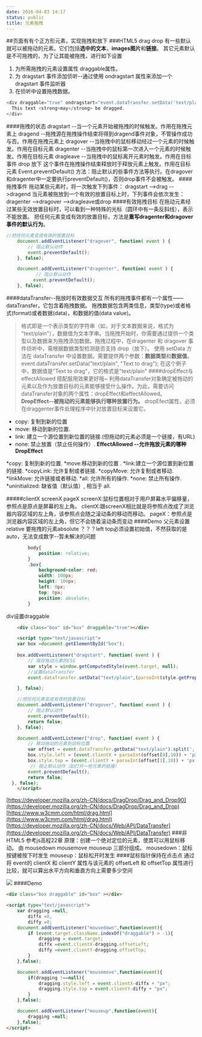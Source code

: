 ```yaml
---
date: 2016-04-03 14:17
status: public
title: 元素拖拽
---
```


##页面有有个正方形元素，实现拖拽和放下
###HTML5 drag drop
有一些默认就可以被拖动的元素。它们包括**选中的文本**，**images图片**和**链接**。
其它元素默认是不可拖拽的，为了让其能被拖拽，进行如下设置
1. 为所需拖拽的元素设置属性 draggable属性。
2. 为 dragstart 事件添加侦听--通过使用 ondragstart 属性来添加一个 dragstart 事件监听器
3. 在侦听中设置拖拽数据。
```js
<div draggable="true" ondragstart="event.dataTransfer.setData('text/plain', 'This text may be dragged')">
  This text <strong>may</strong> be dragged.
</div>
```

####拖拽的状态
dragstart --当一个元素开始被拖拽的时候触发。作用在拖拽元素上
dragend --拖拽源在拖拽操作结束将得到dragend事件对象，不管操作成功与否。作用在拖拽元素上
dragover --当拖拽中的鼠标移动经过一个元素的时候触发。作用在目标元素
dragenter --当拖拽中的鼠标第一次进入一个元素的时候触发。作用在目标元素
dragleave --当拖拽中的鼠标离开元素时触发。作用在目标事件
drop 放下 这个事件在拖拽操作结束释放时于释放元素上触发。作用在目标元素
Event.preventDefault() 方法：阻止默认的些事件方法等执行。在dragover和dragenter中一定要执行preventDefault()，否则drop事件不会被触发。
####拖拽事件
拖动某些元素时，将一次触发下列事件：
dragstart -->drag -->dragend
当元素被拖放到一个有效的放置目标上时，下列事件会依次发生：
dragenter -->dragover -->dragleave或drop
####有效拖拽目标
在拖动元素经过某些无效放置目标时，可以看到一种特殊的光标（圆环中有一条反斜线），表示不能放置。
把任何元素变成有效的放置目标，方法是**重写dragenter和dragover事件的默认行为**。
```js
//把任何元素变成有效的放置目标
    document.addEventListener("dragover", function( event ) {
        // 阻止默认动作
        event.preventDefault();
    }, false);

    document.addEventListener("dragenter", function( event ) {
    	   // 阻止默认动作
          event.preventDefault();
    }, false);

```
####dataTransfer--拖放时有效数据交互
所有的拖拽事件都有一个属性——dataTransfer，它包含着拖拽数据。
拖拽数据包含两类信息，类型(type)或者格式(format)或者数据(data)，和数据的值(data value)。
>格式即是一个表示类型的字符串（如，对于文本数据来说，格式为 "text/plain"），数据值为文本字串。当拖拽开始时，你需要通过提供一个类型以及数据来为拖拽添加数据。拖拽过程中，在dragenter 和 dragover 事件侦听中，需根据数据类型检测是否支持 drop（放下）。
使用 setData 方法在 dataTransfer 中设置数据。需要提供两个参数：**数据类型**和**数据值**。
event.dataTransfer.setData("text/plain", "Text to drag");
在这个例子中，数据值是"Text to drag"，它的格式是"text/plain"
####dropEffect与effectAllowed 搭配服用效果更好哦~
利用dataTransfer对象确定被拖动的元素以及作为放置目标的元素能够接受什么操作。为此，需要访问dataTransfer对象的两个属性：dropEffect和effectAllowed。
**DropEffect--被拖动的元素能够执行哪种放置行为。**
dropEfect属性，必须在draggenter事件处理程序中针对放置目标来设置它。
* copy: 复制到新的位置
* move: 移动到新的位置.
* link: 建立一个源位置到新位置的链接.(但拖动的元素必须是一个链接，有URL)
* none: 禁止放置（禁止任何操作）.
**EffectAllowed --允许拖放元素的哪种DropEffect**

*copy: 复制到新的位置.
*move:移动到新的位置 .
*link:建立一个源位置到新位置的链接.
*copyLink: 允许复制或者链接.
*copyMove: 允许复制或者移动.
*linkMove: 允许链接或者移动.
*all: 允许所有的操作.
*none: 禁止所有操作.
*uninitialized: 缺省值（默认值）, 相当于 all.


#####clientX  screenX pageX
screenX:鼠标位置相对于用户屏幕水平偏移量，参照点是原点是屏幕的左上角。
clientX:跟screenX相比就是将参照点改成了浏览器内容区域的左上角，该参照点会随之滚动条的移动而移动。
pageX：参照点是浏览器内容区域的左上角，但它不会随着滚动条而变动
####Demo
父元素设置relative
要拖拽的元素absolute 
？？？left top必须设置初始值，不然获取的是auto，无法变成数字--暂未解决的问题
```css
	    body{
	    	position: relative;
	    }
		.box{
			background-color: red;
			width: 100px;
			height: 100px;
			left: 0px;
			top: 0px;
			position: absolute;
		}
```
div设置draggable

```html
	<div class="box" id="box" draggable="true"></div>

	<script type="text/javascript">
	var box =document.getElementById("box"); 
    
    box.addEventListener("dragstart", function( event ) {
        // 保存拖动元素的CSS
        var style = window.getComputedStyle(event.target, null);
        //设置dataTransfer
        event.dataTransfer.setData("text/plain",(parseInt(style.getPropertyValue("left"),10) - event.clientX) + ',' + (parseInt(style.getPropertyValue("top"),10) - event.clientY));

    }, false);

    //把任何元素变成有效的放置目标
    document.addEventListener("dragover", function( event ) {
        // 阻止默认动作
        event.preventDefault();
        return false; 
    }, false);

	document.addEventListener("drop", function( event ) {
        // 移动拖动的元素到目标位置
        var offset = event.dataTransfer.getData("text/plain").split(',');
        box.style.left = (event.clientX + parseInt(offset[0],10)) + 'px';
        box.style.top = (event.clientY + parseInt(offset[1],10)) + 'px';
         // 阻止默认动作（如打开一些元素的链接）
        event.preventDefault();
        return false;
  }, false);
	</script>

```
[https://developer.mozilla.org/zh-CN/docs/DragDrop/Drag_and_Drop90](https://developer.mozilla.org/zh-CN/docs/DragDrop/Drag_and_Drop)
[https://www.w3cmm.com/html/drag.html](https://www.w3cmm.com/html/drag.html)
[https://developer.mozilla.org/zh-CN/docs/Web/API/DataTransfer](https://developer.mozilla.org/zh-CN/docs/Web/API/DataTransfer)
###非HTML5
参考js高程22章
原理：创建一个绝对定位的元素，使其可以用鼠标移动。
由 mousedown mousemove mouseup 三部分组成。
mousedown：鼠标按键被按下时发生
mouseup：鼠标松开时发生
####鼠标指针保持在点击点
通过将 event的 clientX 和 clientY 属性与该元素的 offsetLeft 和 offsetTop 属性进行比较，就可以算出水平方向和垂直方向上需要多少空间

![](~/15-37-31.jpg)
####Demo
```html
<div class="box draggable" id="box" ></div>

<script type="text/javascript">
    var dragging =null,
    	diffx =0,
    	diffy =0;
	document.addEventListener("mousedown",function(event){
        if (event.target.className.indexOf("draggable") > -1){
            dragging = event.target;
            diffx =event.clientX-dragging.offsetLeft;
            diffy =event.clientY-dragging.offsetTop;
        }
	},false);

	document.addEventListener("mousemove",function(event){
		if(dragging !==null){
            dragging.style.left = event.clientX-diffx + "px";
            dragging.style.top = event.clientY-diffy + "px";
		}
	},false);

	document.addEventListener("mouseup",function(event){
		dragging =null;
	},false);
</script>
```